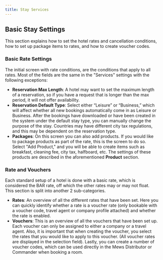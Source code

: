 ```yaml
---
title: Stay Services
---
```


## Basic Stay Settings

This section explains how to set the hotel rates and cancellation conditions, how to set up package items to rates, and how to create voucher codes.

### Basic Rate Settings

The initial screen with rate conditions, are the conditions that apply to all rates. Most of the fields are the same in the "Services" settings with the following exceptions:

- **Reservation Max Length**: A hotel may want to set the maximum length of a reservation, so if you have a request that is longer than the max period, it will not offer availability.
- **Reservation Default Type**: Select either “Leisure” or “Business,” which will affect whether all new bookings automatically come in as Leisure or Business. After the bookings have downloaded or have been created in the system under the default stay type, you can manually change the purpose of the stay. Countries may have different city tax regulations, and this may be dependent on the reservation type.
- **Packages**: On this screen you can also add products. If you would like to package products as part of the rate, this is the screen to do so. Select "Add Product," and you will be able to create items such as breakfast, cleaning fee, city tax, halfboard, etc. The settings of these products are described in the aforementioned **Product** section.

### Rate and Vouchers

Each standard setup of a hotel is done with a basic rate, which is considered the BAR rate, off which the other rates may or may not float. This section is split into another 2 sub-categories.

- **Rates**: An overview of all the different rates that have been set. Here you can quickly identify whether a rate is a voucher rate (only bookable with a voucher code, travel agent or company profile attached) and whether the rate is enabled.
- **Vouchers**: This is an overview of all the vouchers that have been set up. Each voucher can only be assigned to either a company or a travel agent. Also, it is important that when creating the voucher, you select the rates that you would like to apply to this voucher. (All voucher rates are displayed in the selection field). Lastly, you can create a number of voucher codes, which can be used directly in the Mews Distributor or Commander when booking a room.
